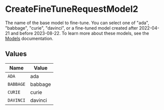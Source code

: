 # CreateFineTuneRequestModel2

The name of the base model to fine-tune. You can select one of "ada",
"babbage", "curie", "davinci", or a fine-tuned model created after 2022-04-21 and before 2023-08-22.
To learn more about these models, see the
[Models](/docs/models) documentation.



## Values

| Name      | Value     |
| --------- | --------- |
| `ADA`     | ada       |
| `BABBAGE` | babbage   |
| `CURIE`   | curie     |
| `DAVINCI` | davinci   |